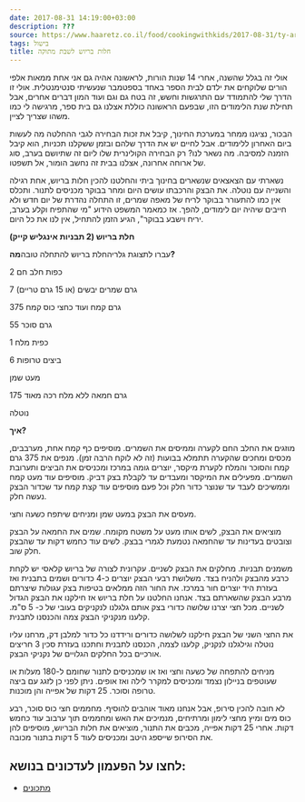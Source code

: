 ```yaml
---
date: 2017-08-31 14:19:00+03:00
description: ???
source: https://www.haaretz.co.il/food/cookingwithkids/2017-08-31/ty-article/0000017f-f8f1-ddde-abff-fcf5eec70000
tags: בישול
title: חלות בריוש לשבת מתוקה
---
```


אולי זה בגלל שהשנה, אחרי 14 שנות הורות, לראשונה אהיה גם אני אחת ממאות אלפי הורים שלוקחים את ילדם לבית הספר באחד בספטמבר שנעשיתי סנטימנטלית. אולי זו הדרך שלי להתמודד עם התרגשות וחשש, זה בטח גם וגם ועוד המון דברים אחרים, אבל תחילת שנת הלימודים הזו, שבפעם הראשונה כוללת אצלנו גם בית ספר, מרגישה לי כמו משהו שצריך לציין.

הבכור, נציגנו ממחר במערכת החינוך, קיבל את זכות הבחירה לגבי ההחלטה מה לעשות ביום האחרון ללימודים. אבל לחיים יש את הדרך שלהם ובזמן ששקלנו תכניות, הוא קיבל הזמנה למסיבה. מה נשאר לנו? רק הבחירה הקולינרית שלו ליום זה שתיושם בערב, סוג של ארוחה אחרונה, אצלנו בבית זה נחשב הומור, אל תשפטו.

נשארתי עם הצאצאים שנשארים בחינוך ביתי והחלטנו להכין חלות בריוש, אחת רגילה והשנייה עם נוטלה. את הבצק והרכבתו עושים היום ומחר בבוקר מכניסים לתנור. ותכלס אין כמו להתעורר בבוקר לריח של מאפה שמרים, זו התחלה נהדרת של יום חדש ולא חייבים שיהיה יום לימודים, להפך. אז כמאמר המשפט הידוע "מי שהתפיח וקלע בערב, יריח וישבע בבוקר", הגיע הזמן להתחיל, אין לנו את כל היום.

**חלת בריוש (2 תבניות אינגליש קייק)**

 עברו לתצוגת גלריהחלת בריוש להתחלה טובה**מה?**

2 כפות חלב חם

7 גרם שמרים יבשים (או 15 גרם טריים)

375 גרם קמח ועוד כחצי כוס קמח

55 גרם סוכר

1 כפית מלח

6 ביצים טרופות

מעט שמן

175 גרם חמאה ללא מלח רכה מאוד

נוטלה

**איך?**

מוזגים את החלב החם לקערה וממיסים את השמרים. מוסיפים כף קמח אחת, מערבבים, מכסים ומחכים שהקערה תתמלא בבועות (זה לא לוקח הרבה זמן). מנפים את 375 גרם קמח והסוכר והמלח לקערת מיקסר, יוצרים גומה במרכז ומכניסים את הביצים ותערובת השמרים. מפעילים את המיקסר ומעבדים עד לקבלת בצק דביק. מוסיפים עוד מעט קמח וממשיכים לעבד עד שנוצר כדור חלק וכל פעם מוסיפים עוד קצת קמח עד שכדור הבצק נעשה חלק.

מעסים את הבצק במעט שמן ומניחים שיתפח כשעה וחצי.

מוציאים את הבצק, לשים אותו מעט על משטח מקומח. שמים את החמאה על הבצק וצובטים בעדינות עד שהחמאה נטמעת לגמרי בבצק. לשים עוד כחמש דקות עד שהבצק חלק שוב.

משמנים תבניות. מחלקים את הבצק לשניים. עקרונית לצורה של בריוש קלאסי יש לקחת כרבע מהבצק ולהניח בצד. משלושת רבעי הבצק יוצרים כ-4 כדורים ושמים בתבנית ואז בעזרת היד יוצרים חור במרכז. את החור הזה ממלאים בטיפות בצק עגולות שיצרתם מרבע הבצק שהשארתם בצד. אנחנו החלטנו על חלת בריוש אז חילקנו את הבצק הגדול לשניים. מכל חצי יצרנו שלושה כדורי בצק אותם גלגלנו לנקניקים בעובי של כ- 5 ס"מ. קלענו מנקניקי הבצק צמה והכנסנו לתבנית.

את החצי השני של הבצק חילקנו לשלושה כדורים ורידדנו כל כדור למלבן דק, מרחנו עליו נוטלה וגילגלנו לנקניק, קלענו לצמה, הכנסנו לתבנית וחתכנו בעזרת סכין 3 חריצים אורכיים בכל החלקים הגלויים של נקניקי הבצק.

מניחים להתפחה של כשעה וחצי ואז או שמכניסים לתנור שחומם ל-180 מעלות או שעוטפים בניילון נצמד ומכניסים למקרר לילה ואז אופים. ניתן לפני כן לזגג עם ביצה טרופה וסוכר. 25 דקות של אפייה והן מוכנות.

לא חובה להכין סירופ, אבל אנחנו מאוד אוהבים להוסיף. מחממים חצי כוס סוכר, רבע כוס מים ומיץ מחצי לימון ומרתיחים, מנמיכים את האש ומחממים תוך ערבוב עוד כחמש דקות. אחרי 25 דקות אפייה, מכבים את התנור, מוציאים את חלות הבריוש, מוסיפים להן את הסירופ שייספג היטב ומכניסים לעוד 5 דקות בתנור מכובה.

לחצו על הפעמון לעדכונים בנושא:
------------------------------

* [מתכונים](/ty-tag/recipes-0000017f-da28-dea8-a77f-de6a4ba50000)